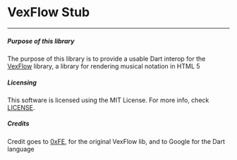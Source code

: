 # VexFlow Stub

<!-- Put Badges Here -->

---

##### Purpose of this library
The purpose of this library is to provide a usable Dart
interop for the [VexFlow](http://www.vexflow.com/) library, a library for rendering musical notation in HTML 5

##### Licensing
This software is licensed using the MIT License.
For more info, check [LICENSE](LICENSE).

##### Credits

Credit goes to [0xFE](https://github.com/0xfe), for the original VexFlow lib,
and to Google for the Dart language

